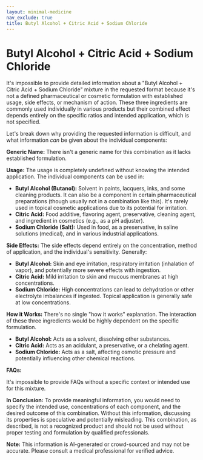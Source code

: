 ```yaml
---
layout: minimal-medicine
nav_exclude: true
title: Butyl Alcohol + Citric Acid + Sodium Chloride
---
```


# Butyl Alcohol + Citric Acid + Sodium Chloride

It's impossible to provide detailed information about a "Butyl Alcohol + Citric Acid + Sodium Chloride" mixture in the requested format because it's not a defined pharmaceutical or cosmetic formulation with established usage, side effects, or mechanism of action.  These three ingredients are commonly used individually in various products but their combined effect depends entirely on the specific ratios and intended application, which is not specified.

Let's break down why providing the requested information is difficult, and what information *can* be given about the individual components:


**Generic Name:** There isn't a generic name for this combination as it lacks established formulation.


**Usage:**  The usage is completely undefined without knowing the intended application.  The individual components can be used in:

* **Butyl Alcohol (Butanol):**  Solvent in paints, lacquers, inks, and some cleaning products.  It can also be a component in certain pharmaceutical preparations (though usually not in a combination like this).  It's rarely used in topical cosmetic applications due to its potential for irritation.
* **Citric Acid:** Food additive, flavoring agent, preservative, cleaning agent, and ingredient in cosmetics (e.g., as a pH adjuster).
* **Sodium Chloride (Salt):**  Used in food, as a preservative, in saline solutions (medical), and in various industrial applications.


**Side Effects:** The side effects depend entirely on the concentration, method of application, and the individual's sensitivity.  Generally:

* **Butyl Alcohol:**  Skin and eye irritation, respiratory irritation (inhalation of vapor), and potentially more severe effects with ingestion.
* **Citric Acid:**  Mild irritation to skin and mucous membranes at high concentrations.
* **Sodium Chloride:**  High concentrations can lead to dehydration or other electrolyte imbalances if ingested. Topical application is generally safe at low concentrations.

**How it Works:**  There's no single "how it works" explanation.  The interaction of these three ingredients would be highly dependent on the specific formulation.

* **Butyl Alcohol:** Acts as a solvent, dissolving other substances.
* **Citric Acid:**  Acts as an acidulant, a preservative, or a chelating agent.
* **Sodium Chloride:**  Acts as a salt, affecting osmotic pressure and potentially influencing other chemical reactions.


**FAQs:**

It's impossible to provide FAQs without a specific context or intended use for this mixture.


**In Conclusion:** To provide meaningful information, you would need to specify the intended use, concentrations of each component, and the desired outcome of this combination.  Without this information, discussing its properties is speculative and potentially misleading.  This combination, as described, is not a recognized product and should not be used without proper testing and formulation by qualified professionals.


**Note:** This information is AI-generated or crowd-sourced and may not be accurate. Please consult a medical professional for verified advice.